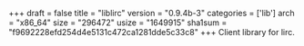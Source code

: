 +++
draft = false
title = "liblirc"
version = "0.9.4b-3"
categories = ['lib']
arch = "x86_64"
size = "296472"
usize = "1649915"
sha1sum = "f9692228efd254d4e5131c472ca1281dde5c33c8"
+++
Client library for lirc.